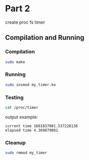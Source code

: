 # Part 2

create proc fs timer

## Compilation and Running

### Compilation

```sh
sudo make
```

### Running

```sh
sudo insmod my_timer.ko
```

### Testing

```sh
cat /proc/timer
```

output example:

```
current time 1601837081.537226136
elapsed time 4.369879081
```

### Cleanup

```sh
sudo rmmod my_timer
```

